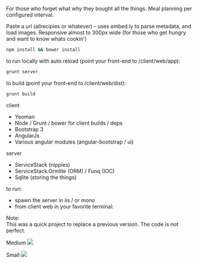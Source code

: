 For those who forget what why they bought all the things.
Meal planning per configured interval.

Paste a url (allrecipies or whatever) - uses embed.ly to parse metadata, and load images.
Responsive almost to 300px wide (for those who get hungry and want to know whats cookin')

```bash
npm install && bower install 
```
to run locally with auto reload (point your front-end to  /client/web/app):

```bash
grunt server
```
to build (point your front-end to /client/web/dist):

```bash
grunt build
```

client
+  Yeoman
+  Node / Grunt / bower for client builds / deps
+  Bootstrap 3
+  AngularJs
+  Various angular modules (angular-bootstrap / ui)

server
+  ServiceStack (nipples)
+  ServiceStack.Ormlite (ORM) / Funq (IOC)
+  Sqlite (storing the things)

to run:
+  spawn the server in iis / or mono
+  from client web in your favorite terminal:

Note:  
This was a quick project to replace a previous version.  The code is not perfect.

Medium
![](https://raw.github.com/bradgearon/resources/master/whatscookin/top.png)

Small
![](https://raw.github.com/bradgearon/resources/master/whatscookin/small.png)

	